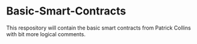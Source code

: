 # Basic-Smart-Contracts
This respository will contain the basic smart contracts from Patrick Collins with bit more logical comments.
